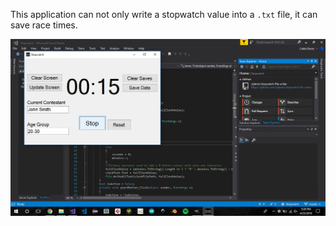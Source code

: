 This application can not only write a stopwatch value into a `.txt` file, it can save race times.

![Screenshot](Images/main-screenshot.png)
